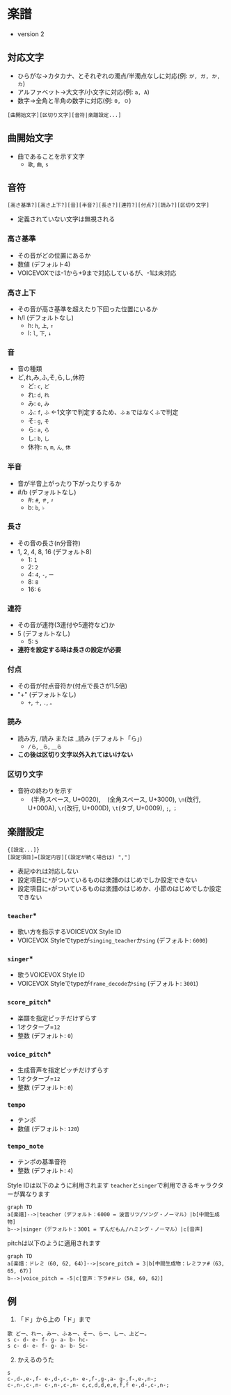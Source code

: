 # 楽譜
- version 2

## 対応文字
- ひらがな→カタカナ、とそれぞれの濁点/半濁点なしに対応(例: `が, ガ, か, カ`)
- アルファベット→大文字/小文字に対応(例: `a, A`)
- 数字→全角と半角の数字に対応(例: `0, ０`)

```
[曲開始文字][区切り文字][音符|楽譜設定...]
```

## 曲開始文字
- 曲であることを示す文字
   - `歌`, `曲`, `s`
## 音符
```
[高さ基準?][高さ上下?][音][半音?][長さ?][連符?][付点?][読み?][区切り文字]
```
- 定義されていない文字は無視される
### 高さ基準
- その音がどの位置にあるか
- 数値 (デフォルト4)
- VOICEVOXでは-1から+9まで対応しているが、-1は未対応
### 高さ上下
- その音が高さ基準を超えたり下回った位置にいるか
- h/l (デフォルトなし)
  - h: `h`, `上`, `↑`
  - l: `l`, `下`, `↓`
### 音
- 音の種類
- ど,れ,み,ふ,そ,ら,し,休符
  - ど: `c`, `ど`
  - れ: `d`, `れ`
  - み: `e`, `み`
  - ふ: `f`, `ふ` ←1文字で判定するため、`ふぁ`ではなく`ふ`で判定
  - そ: `g`, `そ`
  - ら: `a`, `ら`
  - し: `b`, `し`
  - 休符: `n`, `m`, `ん`, `休`
### 半音
- 音が半音上がったり下がったりするか
- #/b (デフォルトなし)
  - #: `#`, `＃`, `♯`
  - b: `b`, `♭`
### 長さ
- その音の長さ(n分音符)
- 1, 2, 4, 8, 16 (デフォルト8)
  - 1: `1`
  - 2: `2`
  - 4: `4`, `-`, `ー`
  - 8: `8`
  - 16: `6`
### 連符
- その音が連符(3連付や5連符など)か
- 5 (デフォルトなし)
  - 5: `5`
- **連符を設定する時は長さの設定が必要**
### 付点
- その音が付点音符か(付点で長さが1.5倍)
- "+" (デフォルトなし)
  - `+`, `＋`, `.`, `。`
### 読み
- 読み方, /読み または _読み (デフォルト「ら」)
  - `/ら`, `_ら`, `＿ら`
- **この後は区切り文字以外入れてはいけない**
### 区切り文字
- 音符の終わりを示す
  - ` `(半角スペース, U+0020), `　`(全角スペース, U+3000), `\n`(改行, U+000A), `\r`(改行, U+000D), `\t`(タブ, U+0009), `;`, `；`

## 楽譜設定
```
{[設定...]}
[設定項目]=[設定内容][(設定が続く場合は) ","]
```
- 表記ゆれは対応しない
- 設定項目に`*`がついているものは楽譜のはじめでしか設定できない
- 設定項目に`+`がついているものは楽譜のはじめか、小節のはじめでしか設定できない
### `teacher`*
- 歌い方を指示するVOICEVOX Style ID
- VOICEVOX Styleでtypeが`singing_teacher`か`sing` (デフォルト: `6000`)
### `singer`*
- 歌うVOICEVOX Style ID
- VOICEVOX Styleでtypeが`frame_decode`か`sing` (デフォルト: `3001`)
### `score_pitch`*
- 楽譜を指定ピッチだけずらす
- 1オクターブ=`12`
- 整数 (デフォルト: `0`)
### `voice_pitch`*
- 生成音声を指定ピッチだけずらす
- 1オクターブ=`12`
- 整数 (デフォルト: `0`)
### `tempo`
- テンポ
- 数値 (デフォルト: `120`)
### `tempo_note`
- テンポの基準音符
- 整数 (デフォルト: `4`)

Style IDは以下のように利用されます
`teacher`と`singer`で利用できるキャラクターが異なります
```mermaid
graph TD
a[楽譜]-->|teacher（デフォルト：6000 = 波音リツ/ソング・ノーマル）|b[中間生成物]
b-->|singer（デフォルト：3001 = ずんだもん/ハミング・ノーマル）|c[音声]
```

pitchは以下のように適用されます
```mermaid
graph TD
a[楽譜：ドレミ（60, 62, 64）]-->|score_pitch = 3|b[中間生成物：レミファ#（63, 65, 67）]
b-->|voice_pitch = -5|c[音声：下ラ#ドレ（58, 60, 62）]
```

## 例
1. 「ド」から上の「ド」まで
```
歌 どー、れー、みー、ふぁー、そー、らー、しー、上どー。
s c- d- e- f- g- a- b- hc-
s c- d- e- f- g- a- b- 5c-
```
2. かえるのうた
```
s
c-,d-,e-,f- e-,d-,c-,n- e-,f-,g-,a- g-,f-,e-,n-;
c-,n-,c-,n- c-,n-,c-,n- c,c,d,d,e,e,f,f e-,d-,c-,n-;
```
